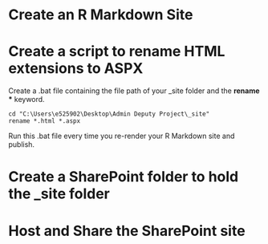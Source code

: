 # Create an R Markdown Site

# Create a script to rename HTML extensions to ASPX

Create a .bat file containing the file path of your _site folder and the __rename *__ keyword.
```
cd "C:\Users\e525902\Desktop\Admin Deputy Project\_site" 
rename *.html *.aspx
```
Run this .bat file every time you re-render your R Markdown site and publish.  

# Create a SharePoint folder to hold the _site folder

# Host and Share the SharePoint site 
